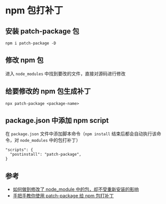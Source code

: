 # npm 包打补丁

## 安装 patch-package 包

```
npm i patch-package -D
```

## 修改 npm 包

进入 `node_modules` 中找到要改的文件，直接对源码进行修改

## 给要修改的 npm 包生成补丁

```
npx patch-package <package-name>
```

## package.json 中添加 npm script

在 `package.json` 文件中添加脚本命令（`npm install` 结束后都会自动执行该命令，对 `node_modules` 中的包打补丁）

```
"scripts": {
  "postinstall": "patch-package",
}
```

## 参考

- [如何做到修改了 node_module 中的包，却不受重新安装的影响](https://juejin.cn/post/6955736879106883597)
- [手把手教你使用 patch-package 给 npm 包打补丁](https://juejin.cn/post/6962554654643191815)
